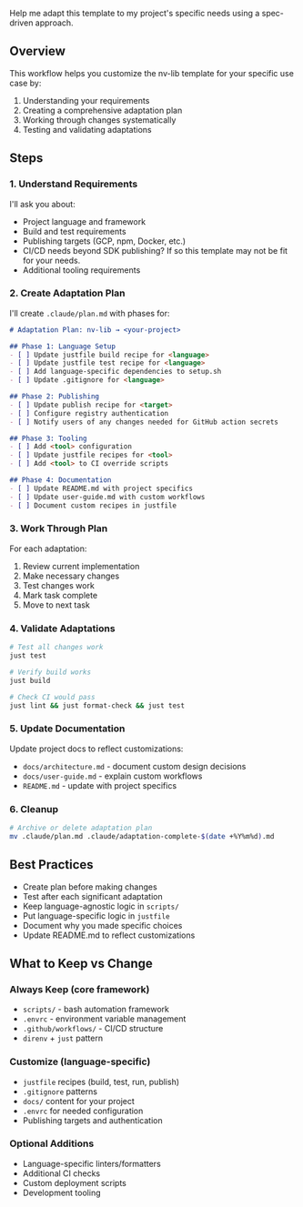 Help me adapt this template to my project's specific needs using a spec-driven approach.

## Overview

This workflow helps you customize the nv-lib template for your specific use case by:
1. Understanding your requirements
2. Creating a comprehensive adaptation plan
3. Working through changes systematically
4. Testing and validating adaptations

## Steps

### 1. Understand Requirements

I'll ask you about:
- Project language and framework
- Build and test requirements
- Publishing targets (GCP, npm, Docker, etc.)
- CI/CD needs beyond SDK publishing? If so this template may not be fit for your needs.
- Additional tooling requirements

### 2. Create Adaptation Plan

I'll create `.claude/plan.md` with phases for:

```markdown
# Adaptation Plan: nv-lib → <your-project>

## Phase 1: Language Setup
- [ ] Update justfile build recipe for <language>
- [ ] Update justfile test recipe for <language>
- [ ] Add language-specific dependencies to setup.sh
- [ ] Update .gitignore for <language>

## Phase 2: Publishing
- [ ] Update publish recipe for <target>
- [ ] Configure registry authentication
- [ ] Notify users of any changes needed for GitHub action secrets

## Phase 3: Tooling
- [ ] Add <tool> configuration
- [ ] Update justfile recipes for <tool>
- [ ] Add <tool> to CI override scripts

## Phase 4: Documentation
- [ ] Update README.md with project specifics
- [ ] Update user-guide.md with custom workflows
- [ ] Document custom recipes in justfile
```

### 3. Work Through Plan

For each adaptation:
1. Review current implementation
2. Make necessary changes
3. Test changes work
4. Mark task complete
5. Move to next task

### 4. Validate Adaptations

```bash
# Test all changes work
just test

# Verify build works
just build

# Check CI would pass
just lint && just format-check && just test
```

### 5. Update Documentation

Update project docs to reflect customizations:
- `docs/architecture.md` - document custom design decisions
- `docs/user-guide.md` - explain custom workflows
- `README.md` - update with project specifics

### 6. Cleanup

```bash
# Archive or delete adaptation plan
mv .claude/plan.md .claude/adaptation-complete-$(date +%Y%m%d).md
```

## Best Practices

- Create plan before making changes
- Test after each significant adaptation
- Keep language-agnostic logic in `scripts/`
- Put language-specific logic in `justfile`
- Document why you made specific choices
- Update README.md to reflect customizations

## What to Keep vs Change

### Always Keep (core framework)
- `scripts/` - bash automation framework
- `.envrc` - environment variable management
- `.github/workflows/` - CI/CD structure
- `direnv` + `just` pattern

### Customize (language-specific)
- `justfile` recipes (build, test, run, publish)
- `.gitignore` patterns
- `docs/` content for your project
- `.envrc` for needed configuration
- Publishing targets and authentication

### Optional Additions
- Language-specific linters/formatters
- Additional CI checks
- Custom deployment scripts
- Development tooling